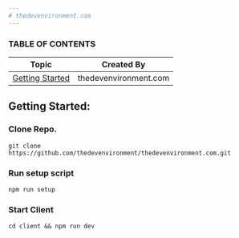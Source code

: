 ```yaml
---
# thedevenvironment.com
---
```


### TABLE OF CONTENTS

| Topic                       | Created By            |
| --------------------------- | --------------------- |
| [Getting Started](#Topic01) | thedevenvironment.com |

<a name="Topic01"></a>

## Getting Started:

### Clone Repo.

```
git clone https://github.com/thedevenvironment/thedevenvironment.com.git
```

### Run setup script

```
npm run setup
```

### Start Client

```
cd client && npm run dev
```
